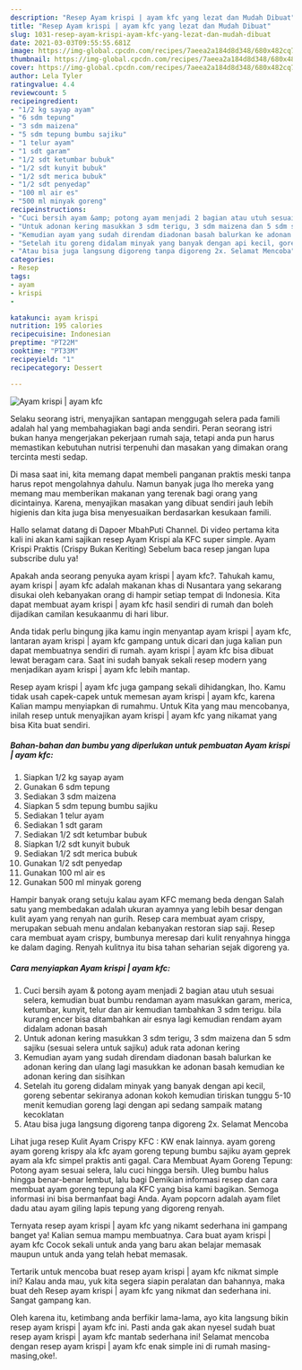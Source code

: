 ```yaml
---
description: "Resep Ayam krispi | ayam kfc yang lezat dan Mudah Dibuat"
title: "Resep Ayam krispi | ayam kfc yang lezat dan Mudah Dibuat"
slug: 1031-resep-ayam-krispi-ayam-kfc-yang-lezat-dan-mudah-dibuat
date: 2021-03-03T09:55:55.681Z
image: https://img-global.cpcdn.com/recipes/7aeea2a184d8d348/680x482cq70/ayam-krispi-ayam-kfc-foto-resep-utama.jpg
thumbnail: https://img-global.cpcdn.com/recipes/7aeea2a184d8d348/680x482cq70/ayam-krispi-ayam-kfc-foto-resep-utama.jpg
cover: https://img-global.cpcdn.com/recipes/7aeea2a184d8d348/680x482cq70/ayam-krispi-ayam-kfc-foto-resep-utama.jpg
author: Lela Tyler
ratingvalue: 4.4
reviewcount: 5
recipeingredient:
- "1/2 kg sayap ayam"
- "6 sdm tepung"
- "3 sdm maizena"
- "5 sdm tepung bumbu sajiku"
- "1 telur ayam"
- "1 sdt garam"
- "1/2 sdt ketumbar bubuk"
- "1/2 sdt kunyit bubuk"
- "1/2 sdt merica bubuk"
- "1/2 sdt penyedap"
- "100 ml air es"
- "500 ml minyak goreng"
recipeinstructions:
- "Cuci bersih ayam &amp; potong ayam menjadi 2 bagian atau utuh sesuai selera, kemudian buat bumbu rendaman ayam masukkan garam, merica, ketumbar, kunyit, telur dan air kemudian tambahkan 3 sdm terigu. bila kurang encer bisa ditambahkan air esnya lagi kemudian rendam ayam didalam adonan basah"
- "Untuk adonan kering masukkan 3 sdm terigu, 3 sdm maizena dan 5 sdm sajiku (sesuai selera untuk sajiku) aduk rata adonan kering"
- "Kemudian ayam yang sudah direndam diadonan basah balurkan ke adonan kering dan ulang lagi masukkan ke adonan basah kemudian ke adonan kering dan sisihkan"
- "Setelah itu goreng didalam minyak yang banyak dengan api kecil, goreng sebentar sekiranya adonan kokoh kemudian tiriskan tunggu 5-10 menit kemudian goreng lagi dengan api sedang sampaik matang kecoklatan"
- "Atau bisa juga langsung digoreng tanpa digoreng 2x. Selamat Mencoba"
categories:
- Resep
tags:
- ayam
- krispi
- 

katakunci: ayam krispi  
nutrition: 195 calories
recipecuisine: Indonesian
preptime: "PT22M"
cooktime: "PT33M"
recipeyield: "1"
recipecategory: Dessert

---
```



![Ayam krispi | ayam kfc](https://img-global.cpcdn.com/recipes/7aeea2a184d8d348/680x482cq70/ayam-krispi-ayam-kfc-foto-resep-utama.jpg)

Selaku seorang istri, menyajikan santapan menggugah selera pada famili adalah hal yang membahagiakan bagi anda sendiri. Peran seorang istri bukan hanya mengerjakan pekerjaan rumah saja, tetapi anda pun harus memastikan kebutuhan nutrisi terpenuhi dan masakan yang dimakan orang tercinta mesti sedap.

Di masa  saat ini, kita memang dapat membeli panganan praktis meski tanpa harus repot mengolahnya dahulu. Namun banyak juga lho mereka yang memang mau memberikan makanan yang terenak bagi orang yang dicintainya. Karena, menyajikan masakan yang dibuat sendiri jauh lebih higienis dan kita juga bisa menyesuaikan berdasarkan kesukaan famili. 

Hallo selamat datang di Dapoer MbahPuti Channel. Di video pertama kita kali ini akan kami sajikan resep Ayam Krispi ala KFC super simple. Ayam Krispi Praktis (Crispy Bukan Keriting) Sebelum baca resep jangan lupa subscribe dulu ya!

Apakah anda seorang penyuka ayam krispi | ayam kfc?. Tahukah kamu, ayam krispi | ayam kfc adalah makanan khas di Nusantara yang sekarang disukai oleh kebanyakan orang di hampir setiap tempat di Indonesia. Kita dapat membuat ayam krispi | ayam kfc hasil sendiri di rumah dan boleh dijadikan camilan kesukaanmu di hari libur.

Anda tidak perlu bingung jika kamu ingin menyantap ayam krispi | ayam kfc, lantaran ayam krispi | ayam kfc gampang untuk dicari dan juga kalian pun dapat membuatnya sendiri di rumah. ayam krispi | ayam kfc bisa dibuat lewat beragam cara. Saat ini sudah banyak sekali resep modern yang menjadikan ayam krispi | ayam kfc lebih mantap.

Resep ayam krispi | ayam kfc juga gampang sekali dihidangkan, lho. Kamu tidak usah capek-capek untuk memesan ayam krispi | ayam kfc, karena Kalian mampu menyiapkan di rumahmu. Untuk Kita yang mau mencobanya, inilah resep untuk menyajikan ayam krispi | ayam kfc yang nikamat yang bisa Kita buat sendiri.

<!--inarticleads1-->

##### Bahan-bahan dan bumbu yang diperlukan untuk pembuatan Ayam krispi | ayam kfc:

1. Siapkan 1/2 kg sayap ayam
1. Gunakan 6 sdm tepung
1. Sediakan 3 sdm maizena
1. Siapkan 5 sdm tepung bumbu sajiku
1. Sediakan 1 telur ayam
1. Sediakan 1 sdt garam
1. Sediakan 1/2 sdt ketumbar bubuk
1. Siapkan 1/2 sdt kunyit bubuk
1. Sediakan 1/2 sdt merica bubuk
1. Gunakan 1/2 sdt penyedap
1. Gunakan 100 ml air es
1. Gunakan 500 ml minyak goreng


Hampir banyak orang setuju kalau ayam KFC memang beda dengan Salah satu yang membedakan adalah ukuran ayamnya yang lebih besar dengan kulit ayam yang renyah nan gurih. Resep cara membuat ayam crispy, merupakan sebuah menu andalan kebanyakan restoran siap saji. Resep cara membuat ayam crispy, bumbunya meresap dari kulit renyahnya hingga ke dalam daging. Renyah kulitnya itu bisa tahan seharian sejak digoreng ya. 

<!--inarticleads2-->

##### Cara menyiapkan Ayam krispi | ayam kfc:

1. Cuci bersih ayam &amp; potong ayam menjadi 2 bagian atau utuh sesuai selera, kemudian buat bumbu rendaman ayam masukkan garam, merica, ketumbar, kunyit, telur dan air kemudian tambahkan 3 sdm terigu. bila kurang encer bisa ditambahkan air esnya lagi kemudian rendam ayam didalam adonan basah
1. Untuk adonan kering masukkan 3 sdm terigu, 3 sdm maizena dan 5 sdm sajiku (sesuai selera untuk sajiku) aduk rata adonan kering
1. Kemudian ayam yang sudah direndam diadonan basah balurkan ke adonan kering dan ulang lagi masukkan ke adonan basah kemudian ke adonan kering dan sisihkan
1. Setelah itu goreng didalam minyak yang banyak dengan api kecil, goreng sebentar sekiranya adonan kokoh kemudian tiriskan tunggu 5-10 menit kemudian goreng lagi dengan api sedang sampaik matang kecoklatan
1. Atau bisa juga langsung digoreng tanpa digoreng 2x. Selamat Mencoba


Lihat juga resep Kulit Ayam Crispy KFC : KW enak lainnya. ayam goreng ayam goreng krispy ala kfc ayam goreng tepung bumbu sajiku ayam geprek ayam ala kfc simpel praktis anti gagal. Cara Membuat Ayam Goreng Tepung: Potong ayam sesuai selera, lalu cuci hingga bersih. Uleg bumbu halus hingga benar-benar lembut, lalu bagi Demikian informasi resep dan cara membuat ayam goreng tepung ala KFC yang bisa kami bagikan. Semoga informasi ini bisa bermanfaat bagi Anda. Ayam popcorn adalah ayam filet dadu atau ayam giling lapis tepung yang digoreng renyah. 

Ternyata resep ayam krispi | ayam kfc yang nikamt sederhana ini gampang banget ya! Kalian semua mampu membuatnya. Cara buat ayam krispi | ayam kfc Cocok sekali untuk anda yang baru akan belajar memasak maupun untuk anda yang telah hebat memasak.

Tertarik untuk mencoba buat resep ayam krispi | ayam kfc nikmat simple ini? Kalau anda mau, yuk kita segera siapin peralatan dan bahannya, maka buat deh Resep ayam krispi | ayam kfc yang nikmat dan sederhana ini. Sangat gampang kan. 

Oleh karena itu, ketimbang anda berfikir lama-lama, ayo kita langsung bikin resep ayam krispi | ayam kfc ini. Pasti anda gak akan nyesel sudah buat resep ayam krispi | ayam kfc mantab sederhana ini! Selamat mencoba dengan resep ayam krispi | ayam kfc enak simple ini di rumah masing-masing,oke!.

